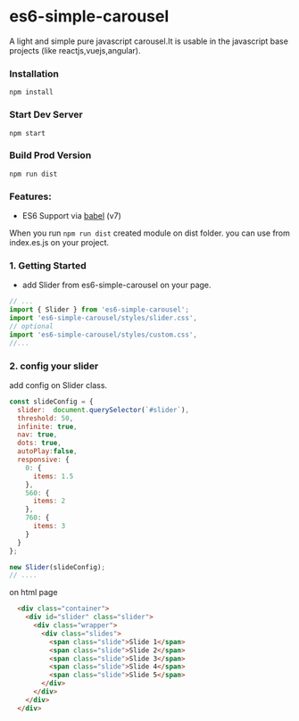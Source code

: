 # es6-simple-carousel

A light and simple pure javascript carousel.It is usable in the javascript base projects (like reactjs,vuejs,angular).


### Installation

```
npm install
```

### Start Dev Server

```
npm start
```

### Build Prod Version

```
npm run dist
```

### Features:

* ES6 Support via [babel](https://babeljs.io/) (v7)

When you run `npm run dist` created module on dist folder. you can use from index.es.js on your project.


### 1. Getting Started
* add Slider from es6-simple-carousel on your page.


```jsx
// ...
import { Slider } from 'es6-simple-carousel';
import 'es6-simple-carousel/styles/slider.css',
// optional
import 'es6-simple-carousel/styles/custom.css',
//...
```
### 2. config your slider
add config on Slider class.

```jsx
const slideConfig = {
  slider:  document.querySelector(`#slider`),
  threshold: 50,
  infinite: true,
  nav: true,
  dots: true,
  autoPlay:false,
  responsive: {
    0: {
      items: 1.5
    },
    560: {
      items: 2
    },
    760: {
      items: 3
    }
  }
};

new Slider(slideConfig);
// ....
```
on html page
```html
  <div class="container">
    <div id="slider" class="slider">
      <div class="wrapper">
        <div class="slides">
          <span class="slide">Slide 1</span>
          <span class="slide">Slide 2</span>
          <span class="slide">Slide 3</span>
          <span class="slide">Slide 4</span>
          <span class="slide">Slide 5</span>
        </div>
      </div>
    </div>
  </div>

```

